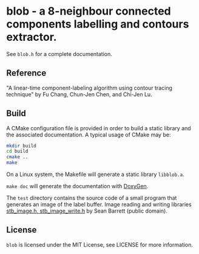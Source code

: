 # blob - a 8-neighbour connected components labelling and contours extractor.

See `blob.h` for a complete documentation.

## Reference ##
"A linear-time component-labeling algorithm using contour tracing technique"
 by Fu Chang, Chun-Jen Chen, and Chi-Jen Lu.

## Build ##

A CMake configuration file is provided in order to build a static library and
the associated documentation.
A typical usage of CMake may be:
```bash
mkdir build
cd build
cmake ..
make
```
On a Linux system, the Makefile will generate a static library `libblob.a`. 

`make doc` will generate the documentation with [DoxyGen](http://www.stack.nl/~dimitri/doxygen/).

The `test` directory contains the source code of a small program that generates an image of the label buffer.
Image reading and writing libraries [stb_image.h, stb_image_write.h](https://github.com/nothings/stb/) by Sean Barrett (public domain).

## License ##
`blob` is licensed under the MIT License, see LICENSE for more information.
